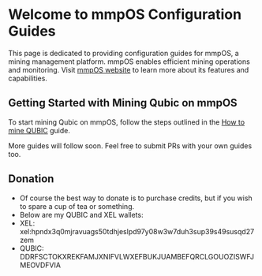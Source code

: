 # Welcome to mmpOS Configuration Guides

This page is dedicated to providing configuration guides for mmpOS, a mining management platform. mmpOS enables efficient mining operations and monitoring. Visit [mmpOS website](https://app.mmpos.eu/) to learn more about its features and capabilities.

## Getting Started with Mining Qubic on mmpOS

To start mining Qubic on mmpOS, follow the steps outlined in the [How to mine QUBIC](/MINE_QUBIC.MD) guide.

More guides will follow soon. Feel free to submit PRs with your own guides too.  

## Donation 
-  Of course the best way to donate is to purchase credits, but if you wish to spare a cup of tea or something.
-  Below are my QUBIC and XEL wallets:
-  XEL: xel:hpndx3q0mjravuags50tdhjeslpd97y08w3w7duh3sup39s49susqd27zem  
-  QUBIC: DDRFSCTOKXREKFAMJXNIFVLWXEFBUKJUAMBEFQRCLGOUOZISWFJMEOVDFVIA
